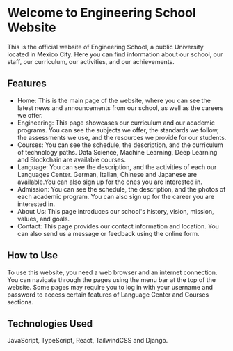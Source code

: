 # Welcome to Engineering School Website

This is the official website of Engineering School, a public University located in Mexico City. 
Here you can find information about our school, our staff, our curriculum, our activities, and our achievements.

## Features

- Home: This is the main page of the website, where you can see the latest news and announcements from our school, as well as the careers we offer.
- Engineering: This page showcases our curriculum and our academic programs. You can see the subjects we offer, the standards we follow, the assessments we use, and the resources we provide for our students.
- Courses: You can see the schedule, the description, and the curriculum of technology paths. Data Science, Machine Learning, Deep Learning and Blockchain are available courses.
- Language: You can see the description, and the activities of each our Languages Center. German, Italian, Chinese and Japanese are available.You can also sign up for the ones you are interested in.
- Admission: You can see the schedule, the description, and the photos of each academic program. You can also sign up for the career you are interested in.
- About Us: This page introduces our school's history, vision, mission, values, and goals.
- Contact: This page provides our contact information and location. You can also send us a message or feedback using the online form.

## How to Use

To use this website, you need a web browser and an internet connection. You can navigate through the pages using the menu bar at the top of the website. Some pages may require you to log in with your username and password to access certain features of Language Center and Courses sections.

## Technologies Used
JavaScript, TypeScript, React, TailwindCSS and Django.